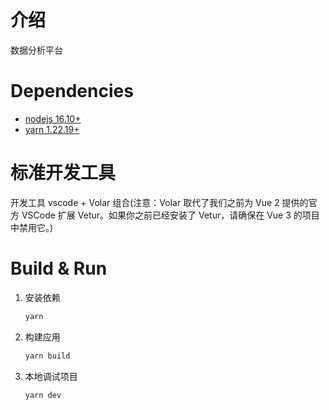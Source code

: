 # 介绍

  数据分析平台

# Dependencies
+ [nodejs 16.10+](https://nodejs.org)
+ [yarn  1.22.19+](https://classic.yarnpkg.com/)

# 标准开发工具

 开发工具 vscode + Volar 组合(注意：Volar 取代了我们之前为 Vue 2 提供的官方 VSCode 扩展 Vetur。如果你之前已经安装了 Vetur，请确保在 Vue 3 的项目中禁用它。)


# Build & Run

1. 安装依赖
    ```sh
    yarn
    ```

2. 构建应用
    ```sh
    yarn build
    ```


3. 本地调试项目
    ```sh
    yarn dev
    ```

